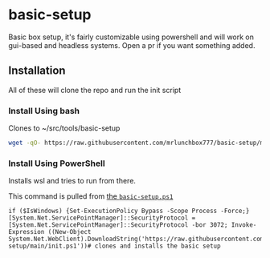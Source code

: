 # basic-setup

Basic box setup, it's fairly customizable using powershell and will work on gui-based and headless systems. Open a pr if you want something added.

## Installation

All of these will clone the repo and run the init script

### Install Using bash

Clones to ~/src/tools/basic-setup

```bash
wget -qO- https://raw.githubusercontent.com/mrlunchbox777/basic-setup/main/basic-setup.sh | sh
```

### Install Using PowerShell

Installs wsl and tries to run from there.

This command is pulled from [the `basic-setup.ps1`](/basic-setup.ps1)

```pwsh
if ($IsWindows) {Set-ExecutionPolicy Bypass -Scope Process -Force;} [System.Net.ServicePointManager]::SecurityProtocol = [System.Net.ServicePointManager]::SecurityProtocol -bor 3072; Invoke-Expression ((New-Object System.Net.WebClient).DownloadString('https://raw.githubusercontent.com/mrlunchbox777/basic-setup/main/init.ps1'))# clones and installs the basic setup
```
